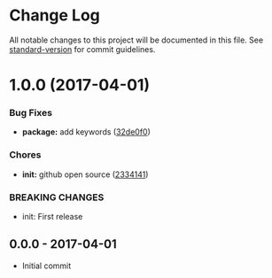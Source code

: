 # Change Log

All notable changes to this project will be documented in this file. See [standard-version](https://github.com/conventional-changelog/standard-version) for commit guidelines.

<a name="1.0.0"></a>
# 1.0.0 (2017-04-01)


### Bug Fixes

* **package:** add keywords ([32de0f0](https://github.com/tunnckocore/dush-options/commit/32de0f0))


### Chores

* **init:** github open source ([2334141](https://github.com/tunnckocore/dush-options/commit/2334141))


### BREAKING CHANGES

* init: First release





## 0.0.0 - 2017-04-01
- Initial commit